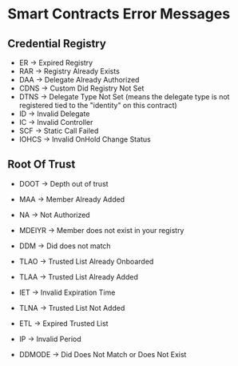 # Smart Contracts Error Messages

## Credential Registry

- ER -> Expired Registry
- RAR -> Registry Already Exists
- DAA -> Delegate Already Authorized
- CDNS -> Custom Did Registry Not Set
- DTNS -> Delegate Type Not Set (means the delegate type is not registered tied to the "identity" on this contract)
- ID -> Invalid Delegate
- IC -> Invalid Controller
- SCF -> Static Call Failed
- IOHCS -> Invalid OnHold Change Status

## Root Of Trust

- DOOT -> Depth out of trust
- MAA -> Member Already Added
- NA -> Not Authorized
- MDEIYR -> Member does not exist in your registry
- DDM -> Did does not match

- TLAO -> Trusted List Already Onboarded
- TLAA -> Trusted List Already Added
- IET -> Invalid Expiration Time
- TLNA -> Trusted List Not Added
- ETL -> Expired Trusted List
- IP -> Invalid Period
- DDMODE -> Did Does Not Match or Does Not Exist
